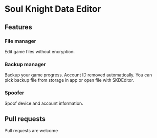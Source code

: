 # Soul Knight Data Editor
## Features
### File manager
Edit game files without encryption.
### Backup manager
Backup your game progress. Account ID removed automatically.
You can pick backup file from storage in app or open file with SKDEditor.
### Spoofer
Spoof device and account information.
## Pull requests
Pull requests are welcome
